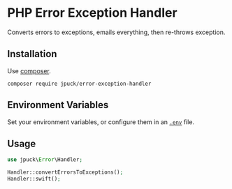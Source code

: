 # PHP Error Exception Handler

Converts errors to exceptions, emails everything, then re-throws exception.

## Installation

Use [composer][2].

    composer require jpuck/error-exception-handler

## Environment Variables

Set your environment variables, or configure them in an [`.env`][1] file.

## Usage

```php
use jpuck\Error\Handler;

Handler::convertErrorsToExceptions();
Handler::swift();
```

[1]:./example.env
[2]:https://getcomposer.org/
